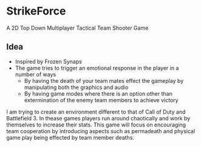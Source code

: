 StrikeForce
===========

A 2D Top Down Multiplayer Tactical Team Shooter Game

Idea
----

* Inspired by Frozen Synaps
* The game tries to trigger an emotional response in the player in a number of ways
  * By having the death of your team mates effect the gameplay by manipulating both the graphics and audio
  * By having game modes where there is an option other than extermination of the enemy team members to achieve victory

I am trying to create an environment different to that of Call of Duty and Battlefield 3.
In thease games players run around chaotically and work by themselves to increase their stats. This game
will focus on encouraging team cooperation by introducing aspects such as permadeath and physical game play
being effected by team member deaths.
